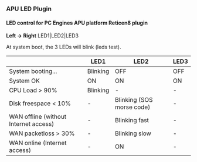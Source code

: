 ### APU LED Plugin ###

#### LED control for PC Engines APU platform Reticen8 plugin ####

**Left -> Right**
LED1|LED2|LED3

At system boot, the 3 LEDs will blink (leds test).

|                                       | LED1     | LED2                      | LED3 |
|---------------------------------------|----------|---------------------------|------|
| System booting...                     | Blinking | OFF                       | OFF  |
| System OK                             | ON       | ON                        | ON   |
| CPU Load > 90%                        | Blinking | -                         | -    |
| Disk freespace < 10%                  | -        | Blinking (SOS morse code) | -    |
| WAN offline (without Internet access) | -        | Blinking fast             | -    |
| WAN packetloss > 30%                  | -        | Blinking slow             | -    |
| WAN online (Internet access)          | -        | ON                        | -    |
